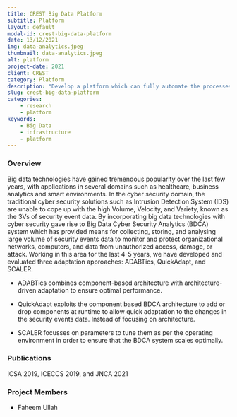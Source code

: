 ```yaml
---
title: CREST Big Data Platform
subtitle: Platform
layout: default
modal-id: crest-big-data-platform
date: 13/12/2021
img: data-analytics.jpeg
thumbnail: data-analytics.jpeg
alt: platform
project-date: 2021
client: CREST
category: Platform
description: "Develop a platform which can fully automate the processes of provisioning multi-clouds infrastructure and deploying cluster-based applications."
slug: crest-big-data-platform
categories:
    - research
    - platform
keywords:
    - Big Data
    - infrastructure
    - platform
---
```


### Overview

Big data technologies have gained tremendous popularity over the last few years, with applications in several domains such as healthcare, business analytics and smart environments. In the cyber security domain, the traditional cyber security solutions such as Intrusion Detection System (IDS) are unable to cope up with the high Volume, Velocity, and Variety, known as the 3Vs of security event data. By incorporating big data technologies with cyber security gave rise to Big Data Cyber Security Analytics (BDCA) system which has provided means for collecting, storing, and analysing large volume of security events data to monitor and protect organizational networks, computers, and data from unauthorized access, damage, or attack. Working in this area for the last 4-5 years, we have developed and evaluated three adaptation approaches: ADABTics, QuickAdapt, and SCALER.

- ADABTics combines component-based architecture with architecture-driven adaptation to ensure optimal performance.

- QuickAdapt exploits the component based BDCA architecture to add or drop components at runtime to allow quick adaptation to the changes in the security events data. Instead of focusing on architecture.

- SCALER focusses on parameters to tune them as per the operating environment in order to ensure that the BDCA system scales optimally.

### Publications
ICSA 2019, ICECCS 2019, and JNCA 2021


### Project Members
- Faheem Ullah
